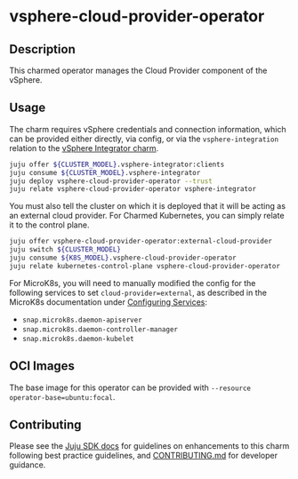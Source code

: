 # vsphere-cloud-provider-operator

## Description

This charmed operator manages the Cloud Provider component of the vSphere.

## Usage

The charm requires vSphere credentials and connection information, which
can be provided either directly, via config, or via the `vsphere-integration`
relation to the [vSphere Integrator charm](https://charmhub.io/vsphere-integrator).

```bash
juju offer ${CLUSTER_MODEL}.vsphere-integrator:clients
juju consume ${CLUSTER_MODEL}.vsphere-integrator
juju deploy vsphere-cloud-provider-operator --trust
juju relate vsphere-cloud-provider-operator vsphere-integrator
```

You must also tell the cluster on which it is deployed that it will be
acting as an external cloud provider. For Charmed Kubernetes, you can
simply relate it to the control plane.

```bash
juju offer vsphere-cloud-provider-operator:external-cloud-provider
juju switch ${CLUSTER_MODEL}
juju consume ${K8S_MODEL}.vsphere-cloud-provider-operator
juju relate kubernetes-control-plane vsphere-cloud-provider-operator
```

For MicroK8s, you will need to manually modified the config for the following
services to set `cloud-provider=external`, as described in the MicroK8s
documentation under [Configuring Services](https://microk8s.io/docs/configuring-services):

  * `snap.microk8s.daemon-apiserver`
  * `snap.microk8s.daemon-controller-manager`
  * `snap.microk8s.daemon-kubelet`

## OCI Images

The base image for this operator can be provided with `--resource operator-base=ubuntu:focal`.

## Contributing

Please see the [Juju SDK docs](https://juju.is/docs/sdk) for guidelines
on enhancements to this charm following best practice guidelines, and
[CONTRIBUTING.md](https://github.com/canonical/vsphere-cloud-provider-operator/blob/main/CONTRIBUTING.md)
for developer guidance.
